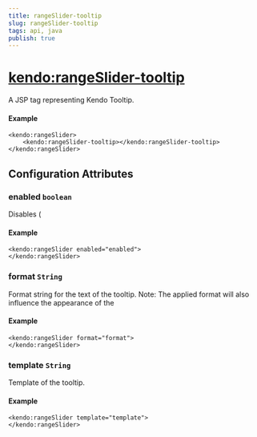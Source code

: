 ```yaml
---
title: rangeSlider-tooltip
slug: rangeSlider-tooltip
tags: api, java
publish: true
---
```


# <kendo:rangeSlider-tooltip>
A JSP tag representing Kendo Tooltip.

#### Example
    <kendo:rangeSlider>
        <kendo:rangeSlider-tooltip></kendo:rangeSlider-tooltip>
    </kendo:rangeSlider>


## Configuration Attributes


### enabled `boolean`

Disables (

#### Example
    <kendo:rangeSlider enabled="enabled">
    </kendo:rangeSlider>



### format `String`

Format string for the text of the tooltip. Note: The applied format will also influence the appearance of
the

#### Example
    <kendo:rangeSlider format="format">
    </kendo:rangeSlider>



### template `String`

Template of the tooltip.

#### Example
    <kendo:rangeSlider template="template">
    </kendo:rangeSlider>



